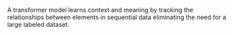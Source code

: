 A transformer model learns context and meaning by tracking the relationships between elements in sequential data eliminating the need for
a large labeled dataset.
